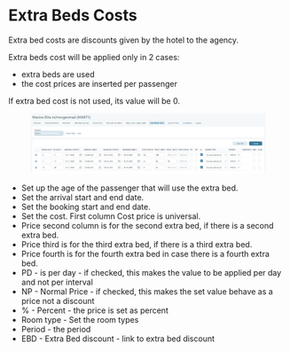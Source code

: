 # Extra Beds Costs

Extra bed costs are discounts given by the hotel to the agency.&#x20;

Extra beds cost will be applied only in 2 cases:

* extra beds are used
* the cost prices are inserted per passenger

If extra bed cost is not used, its value will be 0.

<figure><img src="../../.gitbook/assets/image (63).png" alt=""><figcaption></figcaption></figure>

* Set up the age of the passenger that will use the extra bed.&#x20;
* Set the arrival start and end date.
* Set the booking start and end date.&#x20;
* Set the cost. First column Cost price is universal.&#x20;
* Price second column is for the second extra bed, if there is a second extra bed.&#x20;
* Price third is for the third extra bed, if there is a third extra bed.&#x20;
* Price fourth is for the fourth extra bed in case there is a fourth extra bed.&#x20;
* PD - is per day - if checked, this makes the value to be applied per day and not per interval
* NP - Normal Price - if checked, this makes the set value behave as a price not a discount
* % - Percent - the price is set as percent
* Room type -  Set the room types
* Period - the period&#x20;
* EBD - Extra Bed discount - link to extra bed discount
